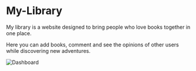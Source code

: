 # My-Library

My library is a website designed to bring people who love books together in one place.

Here you can add books, comment and see the opinions of other users while discovering new adventures.

![Dashboard](https://user-images.githubusercontent.com/102544229/222782852-ee10336c-fb1f-4f4c-86d4-04bdb974b9ce.jpg)
